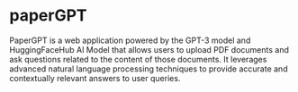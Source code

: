 # paperGPT
PaperGPT is a web application powered by the GPT-3 model and HuggingFaceHub AI Model that allows users to upload PDF documents and ask questions related to the content of those documents. It leverages advanced natural language processing techniques to provide accurate and contextually relevant answers to user queries.
